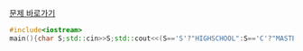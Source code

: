 [문제 바로가기](https://boj.kr/28235)

```c++
#include<iostream>
main(){char S;std::cin>>S;std::cout<<(S=='S'?"HIGHSCHOOL":S=='C'?"MASTER":S=='2'?"0611":"CONTEST");}
```